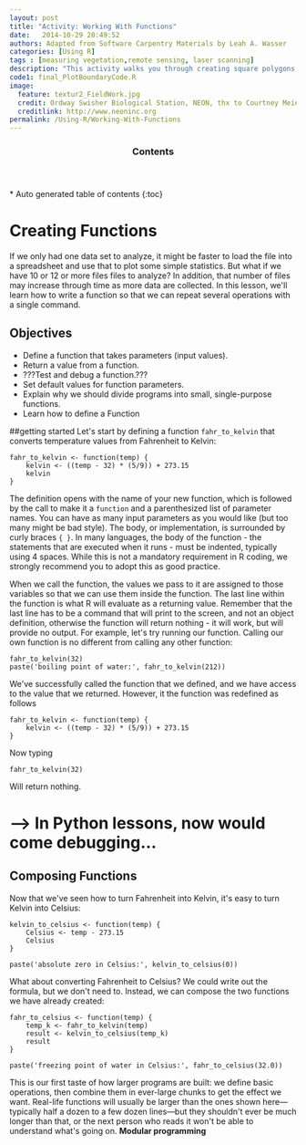 ```yaml
---
layout: post
title: "Activity: Working With Functions"
date:   2014-10-29 20:49:52
authors: Adapted from Software Carpentry Materials by Leah A. Wasser
categories: [Using R]
tags : [measuring vegetation,remote sensing, laser scanning]
description: "This activity walks you through creating square polygons from a plot centroid (x,y format) in R."
code1: final_PlotBoundaryCode.R
image:
  feature: textur2_FieldWork.jpg
  credit: Ordway Swisher Biological Station, NEON, thx to Courtney Meier
  creditlink: http://www.neoninc.org
permalink: /Using-R/Working-With-Functions
---
```

<section id="table-of-contents" class="toc">
  <header>
    <h3 >Contents</h3>
  </header>
<div id="drawer" markdown="1">
*  Auto generated table of contents
{:toc}
</div>
</section><!-- /#table-of-contents -->

# Creating Functions

If we only had one data set to analyze, it might be faster to load the file into a spreadsheet and use that to plot some simple statistics. 
But what if we have 10 or 12 or more files files to analyze? In addition, that number of files may increase through time as more data are collected. In this lesson, we'll learn how to write a function so that we can repeat several operations with a single command.

## Objectives

* Define a function that takes parameters (input values).
* Return a value from a function.
* ???Test and debug a function.???
* Set default values for function parameters.
* Explain why we should divide programs into small, single-purpose functions.
* Learn how to define a Function

##getting started
Let's start by defining a function `fahr_to_kelvin` that converts temperature values from Fahrenheit to Kelvin:

```{r}
fahr_to_kelvin <- function(temp) {
    kelvin <- ((temp - 32) * (5/9)) + 273.15
	kelvin
}
```

The definition opens with the name of your new function, which is followed by the call to make it a `function` and a parenthesized list of parameter names. You can have as many input parameters as you would like (but too many might be bad style). The body, or implementation, is surrounded by curly braces `{ }`. In many languages, the body of the function - the statements that are executed when it runs - must be indented, typically using 4 spaces. While this is not a mandatory requirement in R coding, we strongly recommend you to adopt this as good practice.

When we call the function, the values we pass to it are assigned to those variables so that we can use them inside the function. The last line within the function is what R will evaluate as a returning value. Remember that the last line has to be a command that will print to the screen, and not an object definition, otherwise the function will return nothing - it will work, but will provide no output. For example, let's try running our function. Calling our own function is no different from calling any other function:

```{r}
fahr_to_kelvin(32)
paste('boiling point of water:', fahr_to_kelvin(212))
```

We've successfully called the function that we defined, and we have access to the value that we returned. However, it the function was redefined as follows

```{r}
fahr_to_kelvin <- function(temp) {
    kelvin <- ((temp - 32) * (5/9)) + 273.15
}
```

Now typing

```{r}
fahr_to_kelvin(32)
```

Will return nothing.

--> In Python lessons, now would come debugging…
==============================


## Composing Functions

Now that we've seen how to turn Fahrenheit into Kelvin, it's easy to turn Kelvin into Celsius:

```{r}
kelvin_to_celsius <- function(temp) {
    Celsius <- temp - 273.15
	Celsius
}

paste('absolute zero in Celsius:', kelvin_to_celsius(0))
```

What about converting Fahrenheit to Celsius? We could write out the formula, but we don't need to. Instead, we can compose the two functions we have already created:

```{r}
fahr_to_celsius <- function(temp) {
	temp_k <- fahr_to_kelvin(temp)
	result <- kelvin_to_celsius(temp_k)
    result
}

paste('freezing point of water in Celsius:', fahr_to_celsius(32.0))
```

This is our first taste of how larger programs are built: we define basic operations, then combine them in ever-large chunks to get the effect we want. 
Real-life functions will usually be larger than the ones shown here—typically half a dozen to a few dozen lines—but they shouldn't ever be much longer than that, or the next person who reads it won't be able to understand what's going on. __Modular programming__
